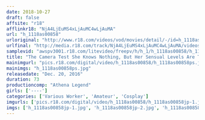 ```yaml
---
date: 2018-10-27
draft: false
affsite: "r18"
afflinkr18: "NjA4LjEuMS4xLjAuMC4wLjAuMA"
url: "h_1118as00858"
urloriginal: "http://www.r18.com/videos/vod/movies/detail/-/id=h_1118as00858"
urlfinal: "http://media.r18.com/track/NjA4LjEuMS4xLjAuMC4wLjAuMA/videos/vod/movies/detail/-/id=h_1118as00858"
samplevid: "awspv3001.r18.com/litevideo/freepv/h/h_1/h_1118as00858/h_1118as00858_dmb_s.mp4"
title: "The Camera Test She Knows Nothing, But Her Sensual Levels Are Through The Roof!! We Rounded Up 6 Cute Girls But We Manage To Keep It A Secret From Management..."
mainimgurl: "pics.r18.com/digital/video/h_1118as00858/h_1118as00858ps.jpg"
mainimgs: "h_1118as00858ps.jpg"
releasedate: "Dec. 20, 2016"
duration: 73
productioncomp: "Athena Legend"
girls: ['----']
categories: ['Various Worker', 'Amateur', 'Cosplay']
imgurls: ['pics.r18.com/digital/video/h_1118as00858/h_1118as00858jp-1.jpg', 'pics.r18.com/digital/video/h_1118as00858/h_1118as00858jp-2.jpg', 'pics.r18.com/digital/video/h_1118as00858/h_1118as00858jp-3.jpg', 'pics.r18.com/digital/video/h_1118as00858/h_1118as00858jp-4.jpg', 'pics.r18.com/digital/video/h_1118as00858/h_1118as00858jp-5.jpg', 'pics.r18.com/digital/video/h_1118as00858/h_1118as00858jp-6.jpg', 'pics.r18.com/digital/video/h_1118as00858/h_1118as00858jp-7.jpg', 'pics.r18.com/digital/video/h_1118as00858/h_1118as00858jp-8.jpg', 'pics.r18.com/digital/video/h_1118as00858/h_1118as00858jp-9.jpg', 'pics.r18.com/digital/video/h_1118as00858/h_1118as00858jp-10.jpg', 'pics.r18.com/digital/video/h_1118as00858/h_1118as00858jp-11.jpg', 'pics.r18.com/digital/video/h_1118as00858/h_1118as00858jp-12.jpg', 'pics.r18.com/digital/video/h_1118as00858/h_1118as00858jp-13.jpg', 'pics.r18.com/digital/video/h_1118as00858/h_1118as00858jp-14.jpg', 'pics.r18.com/digital/video/h_1118as00858/h_1118as00858jp-15.jpg', 'pics.r18.com/digital/video/h_1118as00858/h_1118as00858jp-16.jpg', 'pics.r18.com/digital/video/h_1118as00858/h_1118as00858jp-17.jpg', 'pics.r18.com/digital/video/h_1118as00858/h_1118as00858jp-18.jpg', 'pics.r18.com/digital/video/h_1118as00858/h_1118as00858jp-19.jpg', 'pics.r18.com/digital/video/h_1118as00858/h_1118as00858jp-20.jpg']
imgs: ['h_1118as00858jp-1.jpg', 'h_1118as00858jp-2.jpg', 'h_1118as00858jp-3.jpg', 'h_1118as00858jp-4.jpg', 'h_1118as00858jp-5.jpg', 'h_1118as00858jp-6.jpg', 'h_1118as00858jp-7.jpg', 'h_1118as00858jp-8.jpg', 'h_1118as00858jp-9.jpg', 'h_1118as00858jp-10.jpg', 'h_1118as00858jp-11.jpg', 'h_1118as00858jp-12.jpg', 'h_1118as00858jp-13.jpg', 'h_1118as00858jp-14.jpg', 'h_1118as00858jp-15.jpg', 'h_1118as00858jp-16.jpg', 'h_1118as00858jp-17.jpg', 'h_1118as00858jp-18.jpg', 'h_1118as00858jp-19.jpg', 'h_1118as00858jp-20.jpg']
---
```


